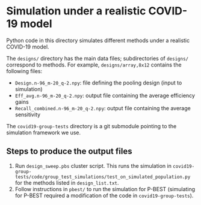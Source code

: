 # Simulation under a realistic COVID-19 model

Python code in this directory simulates different methods under a realistic COVID-19 model.

The `designs/` directory has the main data files;
subdirectories of `designs/` correspond to methods.
For example, `designs/array,8x12` contains the following files:
+ `Design.n-96_m-20_q-2.npy`: file defining the pooling design (input to simulation)
+ `Eff_avg.n-96_m-20_q-2.npy`: output file containing the average efficiency gains
+ `Recall_combined.n-96_m-20_q-2.npy`: output file containing the average sensitivity

The `covid19-group-tests` directory is a git submodule
pointing to the simulation framework we use.

## Steps to produce the output files

1. Run `design_sweep.pbs` cluster script.
This runs the simulation in `covid19-group-tests/code/group_test_simulations/test_on_simulated_population.py` for the methods listed in `design_list.txt`.
2. Follow instructions in `pbest/` to run the simulation for P-BEST (simulating for P-BEST required a modification of the code in `covid19-group-tests`).
